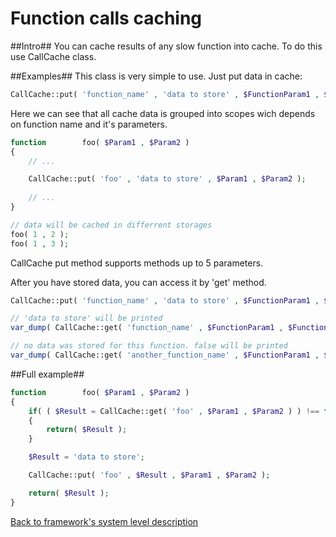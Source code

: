 # Function calls caching
##Intro##
You can cache results of any slow function into cache. To do this use CallCache class.

##Examples##
This class is very simple to use. Just put data in cache:

```PHP
CallCache::put( 'function_name' , 'data to store' , $FunctionParam1 , $FunctionParam2 );
```

Here we can see that all cache data is grouped into scopes wich depends on function name and it's parameters.

```PHP
function        foo( $Param1 , $Param2 )
{
    // ...

    CallCache::put( 'foo' , 'data to store' , $Param1 , $Param2 );
    
    // ...
}

// data will be cached in differrent storages
foo( 1 , 2 );
foo( 1 , 3 );
```

CallCache put method supports methods up to 5 parameters.

After you have stored data, you can access it by 'get' method.

```PHP
CallCache::put( 'function_name' , 'data to store' , $FunctionParam1 , $FunctionParam2 );

// 'data to store' will be printed
var_dump( CallCache::get( 'function_name' , $FunctionParam1 , $FunctionParam2 ) );

// no data was stored for this function. false will be printed
var_dump( CallCache::get( 'another_function_name' , $FunctionParam1 , $FunctionParam2 ) );
```

##Full example##

```PHP
function        foo( $Param1 , $Param2 )
{
    if( ( $Result = CallCache::get( 'foo' , $Param1 , $Param2 ) ) !== false )
    {
        return( $Result );
    }

    $Result = 'data to store';

    CallCache::put( 'foo' , $Result , $Param1 , $Param2 );

    return( $Result );
}
```

[Back to framework's system level description](https://github.com/alexdodonov/mezon#system-level)